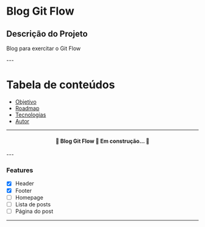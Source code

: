 # Blog Git Flow

## Descrição do Projeto
<p>Blog para exercitar o Git Flow</p>
---

Tabela de conteúdos
===============

<!--ts-->
* [Objetivo](#Objetivo)
* [Roadmap](#Roadmap)
* [Tecnologias](#Tecnologias)
* [Autor](#Autor)
<!--te-->
---

<h4 align="center"> 
	🚧  Blog Git Flow 🚀 Em construção...  🚧
</h4>
---

### Features
- [x] Header
- [x] Footer
- [ ] Homepage
- [ ] Lista de posts
- [ ] Página do post

---